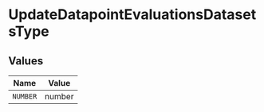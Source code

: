 # UpdateDatapointEvaluationsDatasetsType


## Values

| Name     | Value    |
| -------- | -------- |
| `NUMBER` | number   |